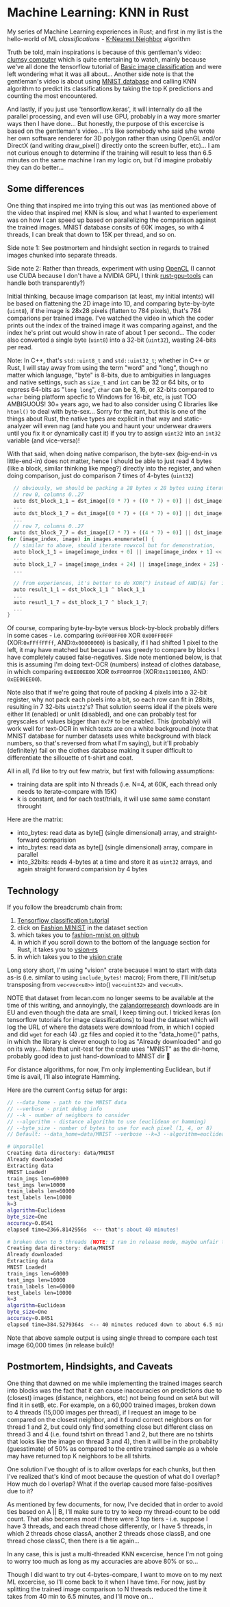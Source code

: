 # Machine Learning: KNN in Rust

My series of Machine Learning experiences in Rust; and first in my list is the hello-world of ML _classifications_ - [K-Nearest Neighbor](https://en.wikipedia.org/wiki/K-nearest_neighbors_algorithm) algorithm

Truth be told, main inspirations is because of this gentleman's video: [clumsy computer](https://www.youtube.com/watch?v=vzabeKdW9tE) which is quite entertaining to watch, mainly because we've all done the tensorflow tutorial of [Basic image classification](https://www.tensorflow.org/tutorials/keras/classification) and were left wondering what it was all about... Another side note is that the gentleman's video is about using [MNIST database](https://en.wikipedia.org/wiki/MNIST_database) and calling KNN algorithm to predict its classifications by taking the top K predictions and counting the most encountered.

And lastly, if you just use 'tensorflow.keras', it will internally do all the parallel processing, and even will use GPU, probably in a way more smarter ways then I have done...  But honestly, the purpose of this excercise is based on the gentleman's video...  It's like somebody who said s/he wrote her own software renderer for 3D polygon rather than using OpenGL and/or DirectX (and writing draw_pixel() directly onto the screen buffer, etc)...  I am not curious enough to determine if the training will result to less than 6.5 minutes on the same machine I ran my logic on, but I'd imagine probably they can do better...

## Some differences

One thing that inspired me into trying this out was (as mentioned above of the video that inspired me) KNN is slow, and what I wanted to experiement was on how I can speed up based on parallelizing the comparison against the trained images. MNIST database consits of 60K images, so with 4 threads, I can break that down to 15K per thread, and so on.

  Side note 1: See postmortem and hindsight section in regards to trained images chunked into separate threads.
  
  Side note 2: Rather than threads, experiment with using [OpenCL](https://github.com/OpenCL) (I cannot use CUDA because I don't have a NVIDIA GPU, I think [rust-gpu-tools](https://crates.io/crates/rust-gpu-tools) can handle both transparently?)

Initial thinking, because image comparison (at least, my initial intents) will be based on flattening the 2D image into 1D, and comparing byte-by-byte (`uint8`), if the image is 28x28 pixels (flatten to 784 pixels), that's 784 comparions per trained image. I've watched the video in which the coder prints out the index of the trained image it was comparing against, and the index he's print out would show in rate of about 1 per second... The coder also converted a single byte (`uint8`) into a 32-bit (`uint32`), wasting 24-bits per read.

Note: In C++, that's `std::uint8_t` and `std::uint32_t`; whether in C++ or Rust, I will stay away from using the term "word" and "long", though no matter which language, "byte" is 8-bits, due to ambiguities in languages and native settings, such as `size_t` and `int` can be 32 or 64 bits, or to express 64-bits as "`long long`", `char` can be 8, 16, or 32-bits compared to `wchar` being platform specfic to Windows for 16-bit, etc, is just TOO AMBIGUOUS! 30+ years ago, we had to also consider using C libraries like `htonl()` to deal with byte-sex... Sorry for the rant, but this is one of the things about Rust, the native types are explicit in that way and static-analyzer will even nag (and hate you and haunt your underwear drawers until you fix it or dynamically cast it) if you try to assign `uint32` into an `int32` variable (and vice-versa)!

With that said, when doing native comparison, the byte-sex (big-end-in vs little-end-in) does not matter, hence I should be able to just read 4 bytes (like a block, similar thinking like mpeg?) directly into the register, and when doing comparison, just do comparison 7 times of 4-bytes (`uint32`)

```rust
  // obviously, we should be packing a 28 bytes x 28 bytes using iteration (for row=0..28{forcol=0..28}) but this is just pseudo-code...
  // row 0, columns 0..27
  auto dst_block_1_1 = dst_image[(0 * 7) + ((0 * 7) + 0)] || dst_image[(0*7) + ((0*7)+1)] << 1 || dst_image[2] << 2 || dst_image[3] << 3
  ...
  auto dst_block_1_7 = dst_image[(0 * 7) + ((4 * 7) + 0)] || dst_image[(0*7) + ((4*7)+1)] << 1 || dst_image[26] << 2 || dst_image[27] << 3
  ...
  // row 7, columns 0..27
  auto dst_block_7_7 = dst_image[(7 * 7) + ((4 * 7) + 0)] || dst_image[(7*7) + ((4*7)+1)] << 1 || dst_image[(7*7)+26] << 2 || dst_image[(7*7)+27] << 3
for (image_index, image) in images.enumerate() {
  // similar to above, should iterate rowxcol but for demonstration,
  auto block_1_1 = image[image_index + 0] || image[image_index + 1] << 1 || image[image_index + 2] << 2 || image[image_index + 3] << 3
  ...
  auto block_1_7 = image[image_index + 24] || image[image_index + 25] << 1 || image[image_index + 26] << 2 || image[image_index + 27] << 3
  ...

  // from experiences, it's better to do XOR(^) instead of AND(&) for image comparison
  auto result_1_1 = dst_block_1_1 ^ block_1_1
  ...
  auto resutl_1_7 = dst_block_1_7 ^ block_1_7;
  ...
}
```

Of course, comparing byte-by-byte versus block-by-block probably differs in some cases - i.e. comparing `0xFF00FF00` XOR `0x00FF00FF` (XOR:`0xFFffFFff`, AND:`0x00000000`) is basically, if I had shifted 1 pixel to the left, it may have matched but because I was greedy to compare by blocks I have completely caused false-negatives. Side note mentioned below, is that this is assuming I'm doing text-OCR (numbers) instead of clothes database, in which comparing `0xEE00EE00` XOR `0xFF00FF00` (XOR:`0x11001100`, AND: `0xEE00EE00`).

Note also that if we're going that route of packing 4 pixels into a 32-bit register, why not pack each pixels into a bit, so each row can fit in 28bits, resulting in 7 32-bits `uint32`'s? That solution seems ideal if the pixels were either lit (enabled) or unlit (disabled), and one can probably test for greyscales of values bigger than `0x7F` to be enabled. This (probably) will work well for text-OCR in which texts are on a white background (note that MNIST database for number datasets uses white background with black numbers, so that's reversed from what I'm saying), but it'll probably (definitely) fail on the clothes database making it super difficult to differentiate the sillouette of t-shirt and coat.

All in all, I'd like to try out few matrix, but first with following assumptions:

- training data are split into N threads (i.e. N=4, at 60K, each thread only needs to iterate-compare with 15K)
- k is constant, and for each test/trials, it will use same same constant throught

Here are the matrix:

- into_bytes: read data as byte[] (single dimensional) array, and straight-forward comparision
- into_bytes: read data as byte[] (single dimensional) array, compare in parallel
- into_32bits: reads 4-bytes at a time and store it as `uint32` arrays, and again straight forward comparision by 4 bytes

## Technology

If you follow the breadcrumb chain from:

1. [Tensorflow classification tutorial](https://www.tensorflow.org/tutorials/keras/classification)
2. click on [Fashion MINIST](https://colab.research.google.com/github/tensorflow/docs/blob/master/site/en/tutorials/keras/classification.ipynb#scrollTo=dzLKpmZICaWN) in the dataset section
3. which takes you to [fashion-mnist on github](https://github.com/zalandoresearch/fashion-mnist)
4. in which if you scroll down to the bottom of the language section for Rust, it takes you to [vsion-rs](https://github.com/AtheMathmo/vision-rs/tree/master)
5. in which takes you to the [vision crate](https://crates.io/crates/vision)

Long story short, I'm using "vision" crate because I want to start with data as-is (i.e. similar to using `include_bytes!` macro); From there, I'll init/setup transposing from `vec<vec<u8>>` into() `vec<uint32>` and `vec<u8>`.

NOTE that dataset from lecan.com no longer seems to be available at the time of this writing, and annoyingly, the [zalandorresearch](https://github.com/zalandoresearch/fashion-mnist) downloads are in EU and even though the data are small, I keep timing out. I tricked keras (on tensorflow tutorials for image classifications) to load the dataset which will log the URL of where the datasets were download from, in which I copied and did `wget` for each (4) .gz files and copied it to the "data_home()" paths, in which the library is clever enough to log as "Already downloaded" and go on its way... Note that unit-test for the crate uses "MNIST" as the dir-home, probably good idea to just hand-download to MNIST dir :shrug:

For distance algorithms, for now, I'm only implementing Euclidean, but if time is avail, I'll also integrate Hamming.

Here are the current `Config` setup for args:

```rust
// --data_home - path to the MNIST data
// --verbose - print debug info
// --k - number of neighbors to consider
// --algorithm - distance algorithm to use (euclidean or hamming)
// --byte_size - number of bytes to use for each pixel (1, 4, or 8)
// Default: --data_home=data/MNIST --verbose --k=3 --algorithm=euclidean --byte_size=1
```

```bash
# Unparallel
Creating data directory: data/MNIST
Already downloaded
Extracting data
MNIST Loaded!
train_imgs len=60000
test_imgs len=10000
train_labels len=60000
test_labels len=10000
k=3
algorithm=Euclidean
byte_size=One
accuracy=0.8541
elapsed time=2366.8142956s  <-- that's about 40 minutes!
```

```bash
# broken down to 5 threads (NOTE: I ran in release mode, maybe unfair to compare against debug?)
Creating data directory: data/MNIST
Already downloaded
Extracting data
MNIST Loaded!
train_imgs len=60000
test_imgs len=10000
train_labels len=60000
test_labels len=10000
k=3
algorithm=Euclidean
byte_size=One
accuracy=0.8451
elapsed time=384.5279364s  <-- 40 minutes reduced down to about 6.5 minutes :)
```

Note that above sample output is using single thread to compare each test image 60,000 times (in release build)!

## Postmortem, Hindsights, and Caveats

One thing that dawned on me while implementing the trained images search into blocks was the fact that it can cause inaccuracies on predictions due to (closest) images (distance, neighbors, etc) not being found on setA but will find it in setB, etc.  For example, on a 60,000 trained images, broken down to 4 threads (15,000 images per thread), if I request an image to be compared on the closest neighbor, and it found correct neighbors on for thread 1 and 2, but could only find something close but different class on thread 3 and 4 (i.e. found tshirt on thread 1 and 2, but there are no tshirts that looks like the image on thread 3 and 4), then it will be in the probabilty (guesstimate) of 50% as compared to the entire trained sample as a whole may have returned top K neighbors to be all tshirts.

One solution I've thought of is to allow overlaps for each chunks, but then I've realized that's kind of moot because the question of what do I overlap? How much do I overlap? What if the overlap caused more false-positives due to it?

As mentioned by few documents, for now, I've decided that in order to avoid ties based on A || B, I'll make sure to try to keep my thread-count to be odd count.  That also becomes moot if there were 3 top tiers - i.e. suppose I have 3 threads, and each thread chose differently, or I have 5 threads, in which 2 threads chose classA, another 2 threads chose classB, and one thread chose classC, then there is a tie again...

In any case, this is just a multi-threaded KNN excercise, hence I'm not going to worry too much as long as my accuracies are above 80% or so...

Though I did want to try out 4-bytes-compare, I want to move on to my next ML excercise, so I'll come back to it when I have time.  For now, just by splitting the trained image comparison to N threads reduced the time it takes from 40 min to 6.5 minutes, and I'll move on...
